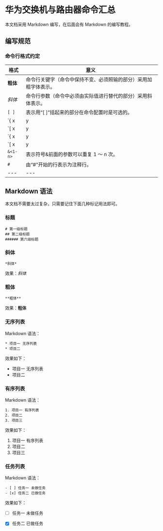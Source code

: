 # 华为交换机与路由器命令汇总
本文档采用 Markdown 编写，在后面会有 Markdown 的编写教程。

## 编写规范

### 命令行格式约定



| 格式  | 意义 |
| --- | --- |
| **粗体**| 命令行关键字（命令中保持不变、必须照输的部分）采用加粗字体表示。|
| *斜体* | 命令行参数（命令中必须由实际值进行替代的部分）采用斜体表示。|
| `[ ]`| 表示用“[ ]”括起来的部分在命令配置时是可选的。 |
| `{ x | y | ... }` | 表示从两个或多个选项中选取一个。|
| `[ x | y | ... ]` | 表示从两个或多个选项中选取一个或者不选。|
| `{ x | y | ... } *` | 表示从两个或多个选项中选取多个，最少选取一个，最多选取所有选项。|
| `[ x | y | ... ] *` | 表示从两个或多个选项中选取多个或者不选。|
| `&<1-n>` |表示符号&前面的参数可以重复 1 ～ n 次。|
| `#` | 由“#”开始的行表示为注释行。|
| --- | --- |




## Markdown 语法
本文档不需要太过复杂，只需要记住下面几种标记用法即可。
### 标题

```
# 第一级标题 
## 第二级标题     
###### 第六级标题 
```

### 斜体
```
*斜体* 
```

效果：*斜体* 
### 粗体
```
**粗体**
```

效果：**粗体**
### 无序列表

Markdown 语法：

```
* 项目一 无序列表 
* 项目二
```


效果如下：

* 项目一 无序列表 
* 项目二


### 有序列表

Markdown 语法：

```
1. 项目一 有序列表 
2. 项目二 
3. 项目三
```

效果如下：

1. 项目一 有序列表 
2. 项目二 
3. 项目三


### 任务列表

Markdown 语法：

```
- [ ] 任务一 未做任务
- [x] 任务二 已做任务 
```

效果如下：

- [ ] 任务一 未做任务
- [x] 任务二 已做任务 


